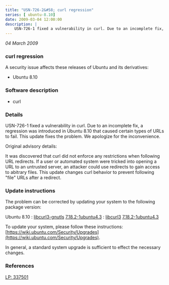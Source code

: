 ```yaml
---
title: "USN-726-2&#58; curl regression"
series: [ ubuntu-8.10]
date: 2009-03-04 12:00:00
description: |
    USN-726-1 fixed a vulnerability in curl. Due to an incomplete fix, a regression was introduced in Ubuntu 8.10 that caused certain types of URLs to fail. This update fixes the problem. We apologize for the inconvenience.
--- 
```

 
 

*04 March 2009*

### curl regression

A security issue affects these releases of Ubuntu and its derivatives:

* Ubuntu 8.10

### Software description

* curl 

### Details

USN-726-1 fixed a vulnerability in curl. Due to an incomplete fix, a regression was introduced in Ubuntu 8.10 that caused certain types of URLs to fail. This update fixes the problem. We apologize for the inconvenience.

Original advisory details:

 It was discovered that curl did not enforce any restrictions when following URL redirects. If a user or automated system were tricked into opening a URL to an untrusted server, an attacker could use redirects to gain access to abitrary files. This update changes curl behavior to prevent following &quot;file&quot; URLs after a redirect. 

### Update instructions

The problem can be corrected by updating your system to the following package version:

Ubuntu 8.10
 : [libcurl3-gnutls](https://launchpad.net/ubuntu/+source/curl) <span> [7.18.2-1ubuntu4.3](https://launchpad.net/ubuntu/+source/curl/7.18.2-1ubuntu4.3) </span> 
 : [libcurl3](https://launchpad.net/ubuntu/+source/curl) <span> [7.18.2-1ubuntu4.3](https://launchpad.net/ubuntu/+source/curl/7.18.2-1ubuntu4.3) </span> 

To update your system, please follow these instructions: [https://wiki.ubuntu.com/Security/Upgrades](https://wiki.ubuntu.com/Security/Upgrades).

In general, a standard system upgrade is sufficient to effect the necessary changes. 

### References

 
 [LP: 337501](https://launchpad.net/bugs/337501)
 

